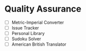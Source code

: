 # Quality Assurance

- [ ] Metric-Imperial Converter
- [ ] Issue Tracker
- [ ] Personal Library
- [ ] Sudoku Solver
- [ ] American British Translator